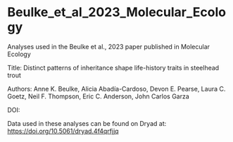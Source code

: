 # Beulke_et_al_2023_Molecular_Ecology
Analyses used in the Beulke et al., 2023 paper published in Molecular Ecology

Title: Distinct patterns of inheritance shape life-history traits in steelhead trout

Authors: Anne K. Beulke, Alicia Abadía-Cardoso, Devon E. Pearse, Laura C. Goetz, Neil F. Thompson, Eric C. Anderson, John Carlos Garza

DOI: 

Data used in these analyses can be found on Dryad at: https://doi.org/10.5061/dryad.4f4qrfjjq
